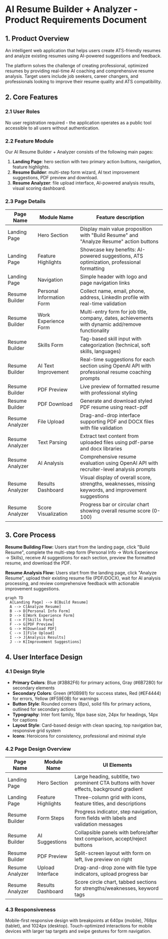 # AI Resume Builder + Analyzer - Product Requirements Document

## 1. Product Overview
An intelligent web application that helps users create ATS-friendly resumes and analyze existing resumes using AI-powered suggestions and feedback.

The platform solves the challenge of creating professional, optimized resumes by providing real-time AI coaching and comprehensive resume analysis. Target users include job seekers, career changers, and professionals looking to improve their resume quality and ATS compatibility.

## 2. Core Features

### 2.1 User Roles
No user registration required - the application operates as a public tool accessible to all users without authentication.

### 2.2 Feature Module
Our AI Resume Builder + Analyzer consists of the following main pages:
1. **Landing Page**: hero section with two primary action buttons, navigation, feature highlights.
2. **Resume Builder**: multi-step form wizard, AI text improvement suggestions, PDF preview and download.
3. **Resume Analyzer**: file upload interface, AI-powered analysis results, visual scoring dashboard.

### 2.3 Page Details

| Page Name | Module Name | Feature description |
|-----------|-------------|---------------------|
| Landing Page | Hero Section | Display main value proposition with "Build Resume" and "Analyze Resume" action buttons |
| Landing Page | Feature Highlights | Showcase key benefits: AI-powered suggestions, ATS optimization, professional formatting |
| Landing Page | Navigation | Simple header with logo and page navigation links |
| Resume Builder | Personal Information Form | Collect name, email, phone, address, LinkedIn profile with real-time validation |
| Resume Builder | Work Experience Form | Multi-entry form for job title, company, dates, achievements with dynamic add/remove functionality |
| Resume Builder | Skills Form | Tag-based skill input with categorization (technical, soft skills, languages) |
| Resume Builder | AI Text Improvement | Real-time suggestions for each section using OpenAI API with professional resume coaching prompts |
| Resume Builder | PDF Preview | Live preview of formatted resume with professional styling |
| Resume Builder | PDF Download | Generate and download styled PDF resume using react-pdf |
| Resume Analyzer | File Upload | Drag-and-drop interface supporting PDF and DOCX files with file validation |
| Resume Analyzer | Text Parsing | Extract text content from uploaded files using pdf-parse and docx libraries |
| Resume Analyzer | AI Analysis | Comprehensive resume evaluation using OpenAI API with recruiter-level analysis prompts |
| Resume Analyzer | Results Dashboard | Visual display of overall score, strengths, weaknesses, missing keywords, and improvement suggestions |
| Resume Analyzer | Score Visualization | Progress bar or circular chart showing overall resume score (0-100) |

## 3. Core Process

**Resume Building Flow:**
Users start from the landing page, click "Build Resume", complete the multi-step form (Personal Info → Work Experience → Skills), receive AI suggestions for each section, preview the formatted resume, and download the PDF.

**Resume Analysis Flow:**
Users start from the landing page, click "Analyze Resume", upload their existing resume file (PDF/DOCX), wait for AI analysis processing, and review comprehensive feedback with actionable improvement suggestions.

```mermaid
graph TD
  A[Landing Page] --> B[Build Resume]
  A --> C[Analyze Resume]
  B --> D[Personal Info Form]
  D --> E[Work Experience Form]
  E --> F[Skills Form]
  F --> G[PDF Preview]
  G --> H[Download PDF]
  C --> I[File Upload]
  I --> J[Analysis Results]
  J --> K[Improvement Suggestions]
```

## 4. User Interface Design

### 4.1 Design Style
- **Primary Colors**: Blue (#3B82F6) for primary actions, Gray (#6B7280) for secondary elements
- **Secondary Colors**: Green (#10B981) for success states, Red (#EF4444) for errors, Yellow (#F59E0B) for warnings
- **Button Style**: Rounded corners (8px), solid fills for primary actions, outlined for secondary actions
- **Typography**: Inter font family, 16px base size, 24px for headings, 14px for captions
- **Layout Style**: Card-based design with clean spacing, top navigation bar, responsive grid system
- **Icons**: Heroicons for consistency, professional and minimal style

### 4.2 Page Design Overview

| Page Name | Module Name | UI Elements |
|-----------|-------------|-------------|
| Landing Page | Hero Section | Large heading, subtitle, two prominent CTA buttons with hover effects, background gradient |
| Landing Page | Feature Highlights | Three-column grid with icons, feature titles, and descriptions |
| Resume Builder | Form Steps | Progress indicator, step navigation, form fields with labels and validation messages |
| Resume Builder | AI Suggestions | Collapsible panels with before/after text comparison, accept/reject buttons |
| Resume Builder | PDF Preview | Split-screen layout with form on left, live preview on right |
| Resume Analyzer | Upload Interface | Drag-and-drop zone with file type indicators, upload progress bar |
| Resume Analyzer | Results Dashboard | Score circle chart, tabbed sections for strengths/weaknesses, keyword tags |

### 4.3 Responsiveness
Mobile-first responsive design with breakpoints at 640px (mobile), 768px (tablet), and 1024px (desktop). Touch-optimized interactions for mobile devices with larger tap targets and swipe gestures for form navigation.